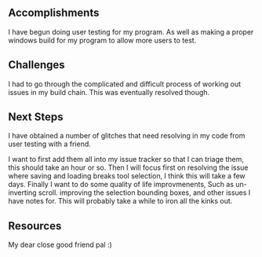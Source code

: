 ## Accomplishments

I have begun doing user testing for my program.
As well as making a proper windows build for my program to allow more users to test.

## Challenges

I had to go through the complicated and difficult process of working out issues in my build chain. This was eventually resolved though.

## Next Steps

I have obtained a number of glitches that need resolving in my code from user testing with a friend.

I want to first add them all into my issue tracker so that I can triage them, this should take an hour or so.
Then I will focus first on resolving the issue where saving and loading breaks tool selection, I think this will take a few days.
Finally I want to do some quality of life improvmenents, Such as un-inverting scroll. improving the selection bounding boxes, and other issues I have notes for. This will probably take a while to iron all the kinks out.

## Resources

My dear close good friend pal :)